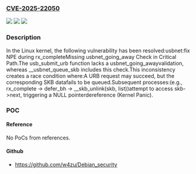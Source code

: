 ### [CVE-2025-22050](https://cve.mitre.org/cgi-bin/cvename.cgi?name=CVE-2025-22050)
![](https://img.shields.io/static/v1?label=Product&message=Linux&color=blue)
![](https://img.shields.io/static/v1?label=Version&message=b80aacfea6e8d6ed6e430aa13922d6ccf044415a%3C%2095789c2f94fd29dce8759f9766baa333f749287c%20&color=brighgreen)
![](https://img.shields.io/static/v1?label=Vulnerability&message=n%2Fa&color=brighgreen)

### Description

In the Linux kernel, the following vulnerability has been resolved:usbnet:fix NPE during rx_completeMissing usbnet_going_away Check in Critical Path.The usb_submit_urb function lacks a usbnet_going_awayvalidation, whereas __usbnet_queue_skb includes this check.This inconsistency creates a race condition where:A URB request may succeed, but the corresponding SKB datafails to be queued.Subsequent processes:(e.g., rx_complete → defer_bh → __skb_unlink(skb, list))attempt to access skb->next, triggering a NULL pointerdereference (Kernel Panic).

### POC

#### Reference
No PoCs from references.

#### Github
- https://github.com/w4zu/Debian_security

